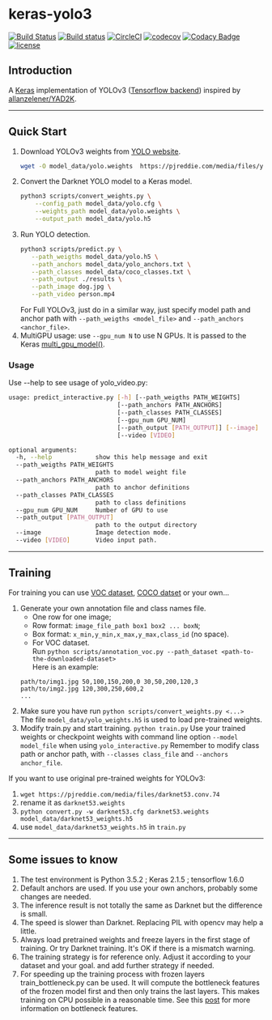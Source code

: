 # keras-yolo3

[![Build Status](https://travis-ci.com/Borda/keras-yolo3.svg?branch=master)](https://travis-ci.com/Borda/keras-yolo3)
[![Build status](https://ci.appveyor.com/api/projects/status/24m00vife2wae7k0?svg=true)](https://ci.appveyor.com/project/Borda/keras-yolo3)
[![CircleCI](https://circleci.com/gh/Borda/keras-yolo3.svg?style=svg)](https://circleci.com/gh/Borda/keras-yolo3)
[![codecov](https://codecov.io/gh/Borda/keras-yolo3/branch/master/graph/badge.svg)](https://codecov.io/gh/Borda/keras-yolo3)
[![Codacy Badge](https://api.codacy.com/project/badge/Grade/e03dbbb0f0fd48baa70f637456f1fe36)](https://www.codacy.com/project/Borda/keras-yolo3/dashboard?utm_source=github.com&amp;utm_medium=referral&amp;utm_content=Borda/keras-yolo3&amp;utm_campaign=Badge_Grade_Dashboard)
[![license](https://img.shields.io/github/license/mashape/apistatus.svg)](LICENSE)

## Introduction

A [Keras](https://keras.io/) implementation of YOLOv3 ([Tensorflow backend](https://www.tensorflow.org/)) inspired by [allanzelener/YAD2K](https://github.com/allanzelener/YAD2K).

---

## Quick Start

1. Download YOLOv3 weights from [YOLO website](http://pjreddie.com/darknet/yolo/).
    ```bash
    wget -O model_data/yolo.weights  https://pjreddie.com/media/files/yolov3.weights  --progress=bar:force:noscroll
    ```
2. Convert the Darknet YOLO model to a Keras model.
    ```bash
    python3 scripts/convert_weights.py \
        --config_path model_data/yolo.cfg \
        --weights_path model_data/yolo.weights \
        --output_path model_data/yolo.h5
    ```
3. Run YOLO detection.
    ```bash
    python3 scripts/predict.py \
       --path_weigths model_data/yolo.h5 \
       --path_anchors model_data/yolo_anchors.txt \
       --path_classes model_data/coco_classes.txt \
       --path_output ./results \
       --path_image dog.jpg \
       --path_video person.mp4
    ```
    For Full YOLOv3, just do in a similar way, just specify model path and anchor path with `--path_weigths <model_file>` and `--path_anchors <anchor_file>`.
4. MultiGPU usage: use `--gpu_num N` to use N GPUs. It is passed to the Keras [multi_gpu_model()](https://keras.io/utils/#multi_gpu_model).

### Usage
Use --help to see usage of yolo_video.py:
```bash
usage: predict_interactive.py [-h] [--path_weigths PATH_WEIGHTS]
                              [--path_anchors PATH_ANCHORS]
                              [--path_classes PATH_CLASSES]
                              [--gpu_num GPU_NUM]
                              [--path_output [PATH_OUTPUT]] [--image]
                              [--video [VIDEO]

optional arguments:
  -h, --help            show this help message and exit
  --path_weigths PATH_WEIGHTS
                        path to model weight file
  --path_anchors PATH_ANCHORS
                        path to anchor definitions
  --path_classes PATH_CLASSES
                        path to class definitions
  --gpu_num GPU_NUM     Number of GPU to use
  --path_output [PATH_OUTPUT]
                        path to the output directory
  --image               Image detection mode.
  --video [VIDEO]       Video input path.

```
---

## Training

For training you can use [VOC dataset](http://host.robots.ox.ac.uk/pascal/VOC/), [COCO datset](cocodataset.org) or your own...

1. Generate your own annotation file and class names file.  
    * One row for one image;  
    * Row format: `image_file_path box1 box2 ... boxN`;  
    * Box format: `x_min,y_min,x_max,y_max,class_id` (no space).  
    * For VOC dataset.  
    Run `python scripts/annotation_voc.py --path_dataset <path-to-the-downloaded-dataset>`  
    Here is an example:
    ```
    path/to/img1.jpg 50,100,150,200,0 30,50,200,120,3
    path/to/img2.jpg 120,300,250,600,2
    ...
    ```
2. Make sure you have run `python scripts/convert_weights.py <...>`  
    The file `model_data/yolo_weights.h5` is used to load pre-trained weights.
3. Modify train.py and start training.  `python train.py`
    Use your trained weights or checkpoint weights with command line option `--model model_file` when using `yolo_interactive.py`
    Remember to modify class path or anchor path, with `--classes class_file` and `--anchors anchor_file`.

If you want to use original pre-trained weights for YOLOv3:  
  1. `wget https://pjreddie.com/media/files/darknet53.conv.74`  
  2. rename it as `darknet53.weights`  
  3. `python convert.py -w darknet53.cfg darknet53.weights model_data/darknet53_weights.h5`  
  4. use `model_data/darknet53_weights.h5` in `train.py`

---

## Some issues to know

1. The test environment is Python 3.5.2 ; Keras 2.1.5 ; tensorflow 1.6.0
2. Default anchors are used. If you use your own anchors, probably some changes are needed.
3. The inference result is not totally the same as Darknet but the difference is small.
4. The speed is slower than Darknet. Replacing PIL with opencv may help a little.
5. Always load pretrained weights and freeze layers in the first stage of training. Or try Darknet training. It's OK if there is a mismatch warning.
6. The training strategy is for reference only. Adjust it according to your dataset and your goal. and add further strategy if needed.
7. For speeding up the training process with frozen layers train_bottleneck.py can be used. It will compute the bottleneck features of the frozen model first and then only trains the last layers. This makes training on CPU possible in a reasonable time. See this [post](https://blog.keras.io/building-powerful-image-classification-models-using-very-little-data.html) for more information on bottleneck features.
